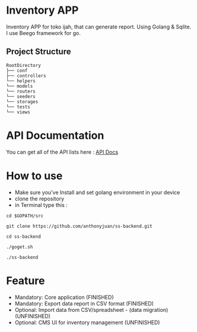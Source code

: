 # Inventory APP
Inventory APP for toko ijah, that can generate report. Using Golang & Sqlite. I use Beego framework for go.
## Project Structure
```
RootDirectory
├── conf
├── controllers
└── helpers
└── models
└── routers
└── seeders
└── storages
└── tests
└── views
```
# API Documentation
 You can get all of the API lists here : [API Docs](http://bit.ly/2Exavav)

# How to use
- Make sure you've Install and set golang environment in your device
- clone the repository
- in Terminal type this :
``` 
cd $GOPATH/src

git clone https://github.com/anthonyjuan/ss-backend.git

cd ss-backend

./goget.sh

./ss-backend
 ```

 # Feature
- Mandatory: Core application (FINISHED)
- Mandatory: Export data report in CSV format (FINISHED)
- Optional: Import data from CSV/spreadsheet - (data migration) (UNFINISHED)
- Optional: CMS UI for inventory management (UNFINISHED)
